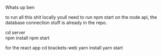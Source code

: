 Whats up ben



to run all this shit locally youll need to run npm start on the node api, the database connection stuff is already in the repo. 

cd server  
    npm install
        npm start

 for the react app
        cd brackets-web
            yarn install 
                yarn start
                       